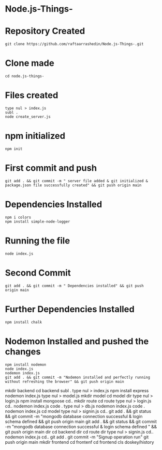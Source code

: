 # Node.js-Things-
# Repository Created
```
git clone https://github.com/raftaarrashedin/Node.js-Things-.git
```
# Clone made
```
cd node.js-things-
```

# Files created
```
type nul > index.js
subl .
node create_server.js
```
# npm initialized
```
npm init
```

# First commit and push
```
git add . && git commit -m " server file added & git initialized & package.json file successfully created" && git push origin main
```

# Dependencies Installed
```
npm i colors
npm install simple-node-logger
```
# Running the file
```
node index.js
```

# Second Commit
```
git add . && git commit -m " Dependencies installed" && git push origin main
```
# Further Dependencies Installed
```
npm install chalk
```

# Nodemon Installed and pushed the changes
```
npm install nodemon
node index.js
nodemon index.js
git add . && git commit -m "Nodemon installed and perfectly running without refreshing the browser" && git push origin main
```

mkdir backend
cd backend
subl .
type nul > index.js
npm install express
nodemon index.js
type nul > model.js
mkdir model
cd model
dir
type nul > login.js
npm install mongoose
cd..
mkdir route
cd route
type nul > login.js
cd..
nodemon index.js
code .
type nul > db.js
nodemon index.js
code .
nodemon index.js
cd model
type nul > signin.js
cd..
git add . && git status && git commit -m "mongodb database connection successful & login schema defined && git push origin main
git add . && git status && git commit -m "mongodb database connection successful & login schema defined " && git push origin main
dir
cd backend
dir
cd route
dir
type nul > signin.js
cd..
nodemon index.js
cd..
git add .
git commit -m  "Signup operation run"
git push origin main
mkdir frontend
cd frontenf
cd frontend
cls
doskey/history